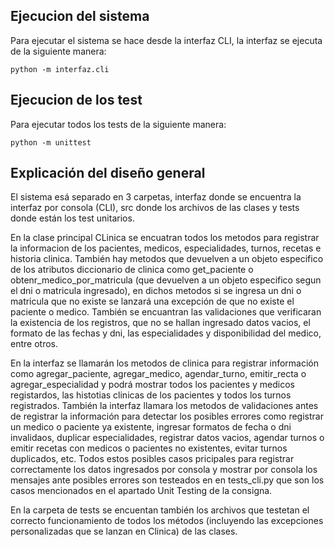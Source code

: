 ## Ejecucion del sistema
Para ejecutar el sistema se hace desde la interfaz CLI, la interfaz se ejecuta de la siguiente manera:

```text
python -m interfaz.cli
```

## Ejecucion de los test
Para ejecutar todos los tests de la siguiente manera:

```text
python -m unittest
```

## Explicación del diseño general

El sistema esá separado en 3 carpetas, interfaz donde se encuentra la interfaz por consola (CLI), src donde los archivos de las clases y tests donde están los test unitarios.

En la clase principal CLinica se encuatran todos los metodos para registrar la informacion de los pacientes, medicos, especialidades, turnos, recetas e historia clinica. También hay metodos que devuelven a un objeto especifico de los atributos diccionario de clinica como get_paciente o obtenr_medico_por_matricula (que devuelven a un objeto especifico segun el dni o matricula ingresado), en dichos metodos si se ingresa un dni o matricula que no existe se lanzará una excepción de que no existe el paciente o medico. También se encuantran las validaciones que verificaran la existencia de los registros, que no se hallan ingresado datos vacios, el formato de las fechas y dni, las especialidades y disponibilidad del medico, entre otros.

En la interfaz se llamarán los metodos de clinica para registrar información como agregar_paciente, agregar_medico, agendar_turno, emitir_recta o agregar_especialidad y podrá mostrar todos los pacientes y medicos registardos, las histotias clinicas de los pacientes y todos los turnos registrados. También la interfaz llamara los metodos de validaciones antes de registrar la información para detectar los posibles errores como registrar un medico o paciente ya existente, ingresar formatos de fecha o dni invalidaos, duplicar especialidades, registrar datos vacios, agendar turnos o emitir recetas con medicos o pacientes no existentes, evitar turnos duplicados, etc. Todos estos posibles casos pricipales para registrar correctamente los datos ingresados por consola y mostrar por consola los mensajes ante posibles errores son testeados en en tests_cli.py que son los casos mencionados en el apartado Unit Testing de la consigna.

En la carpeta de tests se encuentan también los archivos que testetan el correcto funcionamiento de todos los métodos (incluyendo las excepciones personalizadas que se lanzan en Clinica) de las clases. 
